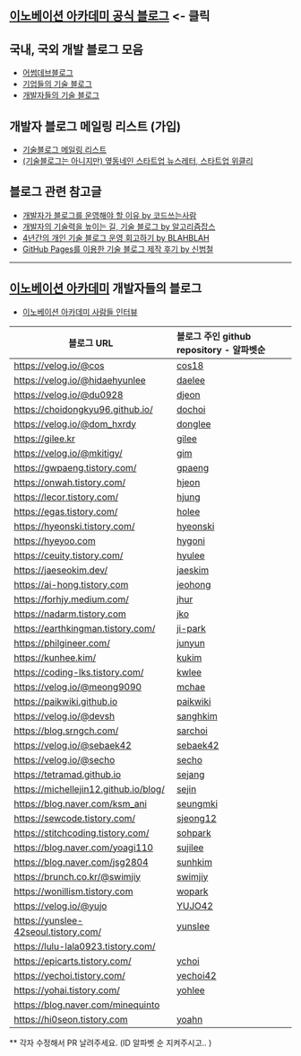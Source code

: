 ## [이노베이션 아카데미 공식 블로그](https://42place.innovationacademy.kr/) <- 클릭

## 국내, 국외 개발 블로그 모음

* [어썸데브블로그](https://github.com/sarojaba/awesome-devblog)
* [기업들의 기술 블로그](tech_blogs.md)
* [개발자들의 기술 블로그](personal_blogs.md)

## 개발자 블로그 메일링 리스트 (가입)

* [기술블로그 메일링 리스트](http://kyungyeon.me/subscribe)
* [(기술블로그는 아니지만) 옆동네인 스타트업 뉴스레터, 스타트업 위클리](http://glance.media/subscription/subscribe)

## 블로그 관련 참고글

* [개발자가 블로그를 운영해야 할 이유 by 코드쓰는사람](https://taegon.kim/archives/7107)
* [개발자의 기술력을 높이는 길, 기술 블로그 by 알고리즘잡스](https://brunch.co.kr/@thswlsgh/6)
* [4년간의 개인 기술 블로그 운영 회고하기 by BLAHBLAH](https://www.holaxprogramming.com/2016/11/17/blahblah-writing-as-programmer/)
* [GitHub Pages를 이용한 기술 블로그 제작 후기 by 신범철](https://medium.com/deliverytechkorea/github-pages를-이용한-기술-블로그-제작-후기-77ce4b5e5564)

----------

## [이노베이션 아카데미](https://innovationacademy.kr) 개발자들의 블로그

* [이노베이션 아카데미 사람들 인터뷰](https://humansof42.com)

| 블로그 URL                           | 블로그 주인 github repository - 알파벳순        |
| ------------------------------------ | :---------------------------------------------- |
| https://velog.io/@cos                | [cos18](https://github.com/cos18)               |
| https://velog.io/@hidaehyunlee       | [daelee](https://github.com/hidaehyunlee)       |
| https://velog.io/@du0928             | [djeon](https://github.com/Daewoong-Jeon)       |
| https://choidongkyu96.github.io/     | [dochoi](https://github.com/ChoiDongKyu96)      |
| https://velog.io/@dom_hxrdy          | [donglee](https://github.com/DomMorello)        |
| https://gilee.kr                     | [gilee](https://github.com/weg901127)           |
| https://velog.io/@mkitigy/           | [gim](https://github.com/GwangYeol-Im)          |
| https://gwpaeng.tistory.com/         | [gpaeng](https://gwpaeng.tistory.com/)          |
| https://onwah.tistory.com/           | [hjeon](https://github.com/jho2301)             |
| https://lecor.tistory.com/           | [hjung](https://github.com/hysimok)             |
| https://egas.tistory.com/            | [holee](https://github.com/hochan222)           |
| https://hyeonski.tistory.com/        | [hyeonski](https://github.com/hyeonski)         |
| https://hyeyoo.com                   | [hygoni](https://github.com/hygoni)             |
| https://ceuity.tistory.com/          | [hyulee](https://github.com/ceuity)             |
| https://jaeseokim.dev/               | [jaeskim](https://github.com/jaeSeoKim)         |
| https://ai-hong.tistory.com          | [jeohong](https://ai-hong.tistory.com)          |
| https://forhjy.medium.com/           | [jhur](https://github.com/jiyoon1156)           |
| https://nadarm.tistory.com           | [jko](https://github.com/nadarm)                |
| https://earthkingman.tistory.com/    | [ji-park](https://github.com/earthkingman)      |
| https://philgineer.com/              | [junyun](https://github.com/philgineer)         |
| https://kunhee.kim/                  | [kukim](https://github.com/ku-kim)              |
| https://coding-lks.tistory.com/      | [kwlee](https://github.com/Lks9172)             |
| https://velog.io/@meong9090          | [mchae](https://github.com/meong99)             |
| https://paikwiki.github.io           | [paikwiki](https://github.com/paikwiki)         |
| https://velog.io/@devsh              | [sanghkim](https://github.com/atlanboa)         |
| https://blog.srngch.com/             | [sarchoi](https://github.com/srngch)            |
| https://velog.io/@sebaek42           | [sebaek42](https://github.com/sebaek42)         |
| https://velog.io/@secho              | [secho](https://github.com/seongsangCHO)        |
| https://tetramad.github.io           | [sejang](https://github.com/Tetramad)           |
| https://michellejin12.github.io/blog/| [sejin](https://michellejin12.github.io/blog/)  |
| https://blog.naver.com/ksm_ani       | [seungmki](https://gitlab.com/ksmani0)          |
| https://sewcode.tistory.com/         | [sjeong12](https://github.com/sjeong12)         |
| https://stitchcoding.tistory.com/    | [sohpark](https://github.com/pje1740)           |
| https://blog.naver.com/yoagi110      | [sujilee](https://github.com/yoagi110)          |
| https://blog.naver.com/jsg2804       | [sunhkim](https://github.com/mocha-kim)         |
| https://brunch.co.kr/@swimjiy        | [swimjiy](https://github.com/swimjiy)           |
| https://wonillism.tistory.com        | [wopark](https://github.com/WONILLISM)          |
| https://velog.io/@yujo               | [YUJO42](https://github.com/YUJO42)             |
| https://yunslee-42seoul.tistory.com/ | [yunslee](https://github.com/exgs)              |
| https://lulu-lala0923.tistory.com/   |                                                 |
| https://epicarts.tistory.com/        | [ychoi](https://github.com/epicarts)            |
| https://yechoi.tistory.com/          | [yechoi42](https://github.com/yechoi42)         |
| https://yohai.tistory.com/           | [yohlee](https://github.com/l-yohai)            |
| https://blog.naver.com/minequinto    |                                                 |
| https://hi0seon.tistory.com          | [yoahn](https://hi0seon.tistory.com)            |


** 각자 수정해서 PR 날려주세요. (ID 알파벳 순 지켜주시고.. )
